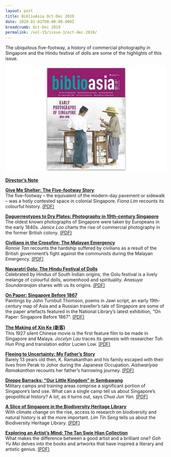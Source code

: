 ```yaml
---
layout: post
title: BiblioAsia Oct-Dec 2019
date: 2020-01-01T00:00:00.000Z
breadcrumb: Oct-Dec 2019
permalink: /vol-15/issue-3/oct-dec-2019/
---
```

The ubiquitous five-footway, a history of commercial photography in Singapore and the Hindu festival of dolls are some of the highlights of this issue.

<img src="/images/Vol-15-issue-3/vol15_iss3.jpg">

**[Director’s Note](/vol-15/issue-3/oct-dec-2019/directors-note-oct19/)**

**[Give Me Shelter: The Five-footway Story](/vol-15/issue-3/oct-dec-2019/give-me-shelter-stry/)** <br>
The five-footway – the equivalent of the modern-day pavement or sidewalk – was a hotly contested space in colonial Singapore. *Fiona Lim* recounts its colourful history. [(PDF)](/files/pdf/vol-15/v15-issue3_Footway.pdf)

**[Daguerreotypes to Dry Plates: Photography in 19th-century Singapore](/vol-15/issue-3/oct-dec-2019/photography-in-sg/)** <br>
The oldest known photographs of Singapore were taken by Europeans in the early 1840s. *Janice Loo* charts the rise of commercial photography in the former British colony. [(PDF)](/files/pdf/vol-15/v15-issue3_Daguerreotypes.pdf)

**[Civilians in the Crossfire: The Malayan Emergency](/vol-15/issue-3/oct-dec-2019/civilians-in-crsfire/)** <br>
*Ronnie Tan* recounts the hardship suffered by civilians as a result of the British government’s fight against the communists during the Malayan Emergency. [(PDF)](/files/pdf/vol-15/v15-issue3_Civilians.pdf)

**[Navaratri Golu: The Hindu Festival of Dolls](/vol-15/issue-3/oct-dec-2019/navaratri-golu/)** <br>
Celebrated by Hindus of South Indian origins, the Golu festival is a lively melange of colourful dolls, womenhood and spirituality. *Anasuya Soundararajan* shares with us its origins. [(PDF)](/files/pdf/vol-15/v15-issue3_Dolls.pdf)

**[On Paper: Singapore Before 1867](/vol-15/issue-3/oct-dec-2019/singapore-before1867/)** <br>
Paintings by John Turnbull Thomson, poems in Jawi script, an early 19th-century map of Asia and a Russian traveller’s tale of Singapore are some of the paper artefacts featured in the National Library’s latest exhibition, “On Paper: Singapore Before 1867”. [(PDF)](/files/pdf/vol-15/v15-issue3_Paper.pdf)

**[The Making of Xin Ke (新客)](/vol-15/issue-3/oct-dec-2019/the-making-of-xin-ke/)** <br>
This 1927 silent Chinese movie is the first feature film to be made in Singapore and Malaya. *Jocelyn Lau* traces its genesis with researcher Toh Hun Ping and translation editor Lucien Low. [(PDF)](/files/pdf/vol-15/v15-issue3_Xin_Ke.pdf)

**[Fleeing to Uncertainty: My Father’s Story](/vol-15/issue-3/oct-dec-2019/flee-to-uncertainty/)** <br>
Barely 13 years old then, K. Ramakanthan and his family escaped with their lives from Perak to Johor during the Japanese Occupation. *Aishwariyaa Ramakanthan* recounts her father’s harrowing journey. [(PDF)](/files/pdf/vol-15/v15-issue3_Fleeing.pdf)

**[Dieppe Barracks: “Our Little Kingdom” in Sembawang](/vol-15/issue-3/oct-dec-2019/dieppe-barracks/)** <br>
Military camps and training areas comprise a significant portion of Singapore’s land use. What can a single camp tell us about Singapore’s geopolitical history? A lot, as it turns out, says *Chua Jun Yan.* [(PDF)](/files/pdf/vol-15/v15-issue3_Dieppe.pdf)

**[A Slice of Singapore in the Biodiversity Heritage Library](/vol-15/issue-3/oct-dec-2019/sg-biodvsty-heritage/)** <br>
With climate change on the rise, access to research on biodiversity and natural history is all the more important. *Lim Tin Seng* tells us about the Biodiversity Heritage Library. [(PDF)](/files/pdf/vol-15/v15-issue3_Biodiversity.pdf)
 
**[Exploring an Artist’s Mind: The Tan Swie Hian Collection](/vol-15/issue-3/oct-dec-2019/tan-swie-hian-collct/)** <br>
What makes the difference between a good artist and a brilliant one? *Goh Yu Mei* delves into the books and artworks that have inspired a literary and artistic genius. [(PDF)](/files/pdf/vol-15/v15-issue3_TanSwieHian.pdf)